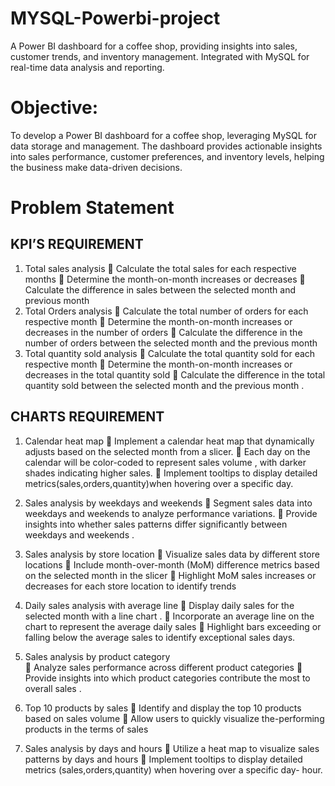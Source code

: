 # MYSQL-Powerbi-project
A Power BI dashboard for a coffee shop, providing insights into sales, customer trends, and inventory management. Integrated with MySQL for real-time data analysis and reporting.

# Objective:
To develop a Power BI dashboard for a coffee shop, leveraging MySQL for data storage and management. The dashboard provides actionable insights into sales performance, customer preferences, and inventory levels, helping the business make data-driven decisions.

# Problem Statement

## KPI’S REQUIREMENT 
1.	Total sales analysis
	Calculate the total sales for each respective months 
	Determine the month-on-month increases or decreases
	Calculate the difference in sales between the selected month and previous month 
2.	Total Orders analysis
	Calculate the total number of orders for each respective month 
	Determine the month-on-month increases or decreases in the number of orders 
	Calculate the difference in the number of orders between the selected month and the previous month 
3.	Total quantity sold analysis
	Calculate the total quantity sold for each respective month 
	Determine the month-on-month increases or decreases in the total quantity sold 
	Calculate the difference in the total quantity sold between the selected month and the previous month .

## CHARTS REQUIREMENT 
1.	Calendar heat map
	Implement a calendar heat map that dynamically adjusts based on the selected month from a slicer.
	Each day on the calendar will be color-coded to represent sales volume , with darker shades indicating higher sales.
	Implement tooltips to display detailed metrics(sales,orders,quantity)when hovering over a specific day.
2.	Sales analysis by weekdays and weekends
	Segment sales data into weekdays and weekends to analyze performance variations.
	Provide insights into whether sales patterns differ significantly between weekdays and weekends .
3.	Sales analysis by store location
	Visualize sales data by different store locations 
	Include month-over-month (MoM) difference metrics based on the selected month in the slicer
	Highlight MoM sales increases or decreases for each store location to identify trends 
4.	Daily sales analysis with average line 
	Display daily sales for the selected month with a line chart .
	Incorporate an average line on the chart to represent the average daily sales
	Highlight bars exceeding or falling below the average sales to identify exceptional sales days.

5.	Sales analysis by product category  
	Analyze sales performance across different product categories
	Provide insights into which product categories contribute the most to overall sales .
6.	Top 10 products by sales 
	Identify and display the top 10 products based on sales volume 
	Allow users to quickly visualize the-performing products in the terms of sales 
7.	Sales analysis by days and hours 
	Utilize a heat map to visualize sales patterns by days and hours
	Implement tooltips to display detailed metrics (sales,orders,quantity) when hovering over a specific day- hour.


